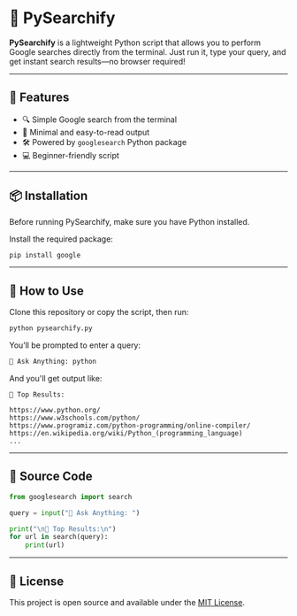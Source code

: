 
# 🐍 PySearchify

**PySearchify** is a lightweight Python script that allows you to perform Google searches directly from the terminal. Just run it, type your query, and get instant search results—no browser required!

---

## 🚀 Features

- 🔍 Simple Google search from the terminal
- 📜 Minimal and easy-to-read output
- 🛠️ Powered by `googlesearch` Python package
- 💻 Beginner-friendly script

---

## 📦 Installation

Before running PySearchify, make sure you have Python installed.

Install the required package:

```bash
pip install google
````

---

## 🧠 How to Use

Clone this repository or copy the script, then run:

```bash
python pysearchify.py
```

You’ll be prompted to enter a query:

```bash
🔎 Ask Anything: python
```

And you'll get output like:

```
🔗 Top Results:

https://www.python.org/
https://www.w3schools.com/python/
https://www.programiz.com/python-programming/online-compiler/
https://en.wikipedia.org/wiki/Python_(programming_language)
...
```

---

## 📁 Source Code

```python
from googlesearch import search

query = input("🔎 Ask Anything: ")

print("\n🔗 Top Results:\n")
for url in search(query):
    print(url)
```


---

## 📝 License

This project is open source and available under the [MIT License](LICENSE).

```


